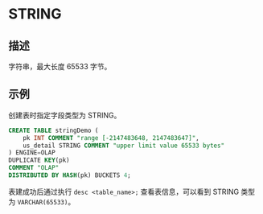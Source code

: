 # STRING

## 描述

字符串，最大长度 65533 字节。

## 示例

创建表时指定字段类型为 STRING。

```sql
CREATE TABLE stringDemo (
    pk INT COMMENT "range [-2147483648, 2147483647]",
    us_detail STRING COMMENT "upper limit value 65533 bytes"
) ENGINE=OLAP 
DUPLICATE KEY(pk)
COMMENT "OLAP"
DISTRIBUTED BY HASH(pk) BUCKETS 4;
```

表建成功后通过执行 `desc <table_name>;` 查看表信息，可以看到 STRING 类型为 `VARCHAR(65533)`。

